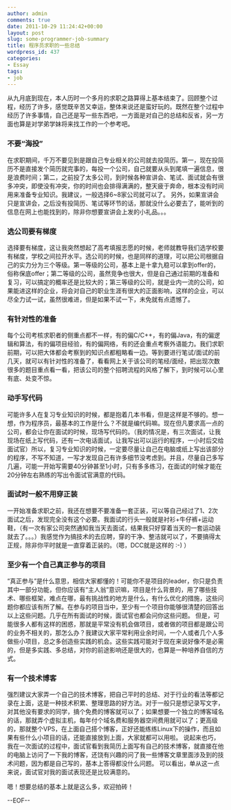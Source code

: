 ```yaml
---
author: admin
comments: true
date: 2011-10-29 11:24:42+00:00
layout: post
slug: some-programmer-job-summary
title: 程序员求职的一些总结
wordpress_id: 437
categories:
- Essay
tags:
- job
---
```


从九月底到现在，本人历时一个多月的求职之路算得上基本结束了。回顾整个过程，经历了许多，感觉既辛苦又幸运，整体来说还是蛮好玩的。既然在整个过程中经历了许多事情，自己还是写一些东西吧，一方面是对自己的总结和反省，另一方面也算是对学弟学妹将来找工作的一个参考吧。


### 不要“海投”


在求职期间，千万不要见到是跟自己专业相关的公司就去投简历。第一，现在投简历不是直接发个简历就完事的，每投一个公司，自己就要从头到尾填一遍信息，很是浪费时间；第二，之前投了太多公司，到时候各种宣讲会、笔试、面试就会有很多冲突，即使没有冲突，你的时间也会排得满满的，整天疲于奔命，根本没有时间用来准备专业知识。我建议，一般选择6~8家公司就可以了。
另外，如果宣讲会只是宣讲会，之后没有投简历、笔试等环节的话，那就没什么必要去了，能听到的信息在网上也能找到的，除非你想要宣讲会上发的小礼品。。。


### 选公司要有梯度


选择要有梯度，这让我突然想起了高考填报志愿的时候，老师就教导我们选学校要有梯度，学校之间拉开水平。选公司的时候，也是同样的道理，可以把公司根据自己的实力分为三个等级。第一等级的公司，基本上是十拿九稳可以拿到offer的，俗称保底offer；第二等级的公司，虽然竞争也很大，但是自己通过前期的准备和复习，可以搞定的概率还是比较大的；第三等级的公司，就是业内一流的公司，如果能进这样的企业，将会对自己的职业生涯有很大的正面影响，这样的企业，可以尽全力试一试，虽然很难进，但是如果不试一下，未免就有点遗憾了。


### 有针对性的准备


每个公司考核求职者的侧重点都不一样，有的偏C/C++，有的偏Java，有的偏逻辑和算法，有的偏项目经验，有的偏网络，有的还会重点考察外语能力。我们求职前期，可以把大体都会考察到的知识点都粗略看一边。等到要进行笔试/面试的前几天，就可以有针对性的准备了，看看网上关于该公司的笔经/面经，把出现次数很多的题目重点看一看，把该公司的整个招聘流程的风格了解下，到时候可以心里有底、处变不惊。


### 动手写代码


可能许多人在复习专业知识的时候，都是抱着几本书看，但是这样是不够的。想一想，作为程序员，最基本的工作是什么？不就是编代码嘛。现在但凡要求高一点的公司，都会让你在面试的时候，现场写代码的。（我的情况是，有三次面试，让我现场在纸上写代码，还有一次电话面试，让我写出可以运行的程序，一小时后交给面试官）所以，复习专业知识的时候，一定要尽量让自己在电脑或纸上写出该部分的程序，不写不知道，一写才发现自己有许多细节没考虑到。并且，尽量自己多写几遍，可能一开始写需要40分钟甚至1小时，只有多多练习，在面试的时候才能在20分钟左右熟练的写出令面试官满意的代码。


### 面试时一般不用穿正装


一开始准备求职之前，我还在想要不要准备一套正装，可以等自己经过了1、2次面试之后，发现完全没有这个必要。我面试的行头一般就是衬衫+牛仔裤+运动鞋，（有一次有家公司突然通知我当天去面试，结果我只好穿着当天的一套运动装就去了。。。）我感觉作为搞技术的去应聘，穿的干净、整洁就可以了，不要搞得太正规，除非你平时就是一直穿着正装的。（嗯，DCC就是这样的 :-) ）


### 至少有一个自己真正参与的项目


“真正参与”是什么意思，相信大家都懂的！可能你不是项目的leader，你只是负责其中一部分功能，但你应该有“主人翁”意识嘛，项目是什么背景的，用了哪些技术、哪些框架，难点在哪，最有挑战性的地方是什么，有什么优化的措施，这些问题你都应该有所了解。在参与的项目当中，至少有一个项目你能够很清楚的回答出以上这些问题。几乎在所有面试的时候，面试官也都会问你这些问题。
但是，可能很多人都有这样的困惑，那就是平常没有机会做项目，或者做的项目都是跟公司的业务不相关的，那怎么办？我建议大家平常利用业余时间，一个人或者几个人多做些小项目，总之多创造些实践的机会。这些实践可能对于现在来说好像不是必需的，但是多实践、多总结，对你的前途影响还是很大的，也算是一种培养自信的方式。


### 有一个技术博客


强烈建议大家弄一个自己的技术博客，把自己平时的总结、对于行业的看法等都记录在上面，这是一种技术积累、整理思路的好方法。对于一般只是想记录写文字，对其他没有要求的同学，搞个免费的博客就可以了；如果想要一个独立的博客域名的话，那就弄个虚拟主机，每年付个域名费和服务器空间费用就可以了；更高级的，那就整个VPS，在上面自己搭个博客，正好还能练练Linux下的操作，而且如果有些什么小项目的话，还能直接放到上面，大家就都可以用啦。
说起来也巧，我在一次面试的过程中，面试官看到我简历上面写有自己的技术博客，就直接在他的电脑上访问了一下我的博客，还饶有兴趣的问了我一些博客文章里面涉及到的技术问题，因为都是自己写的，基本上答得都没什么问题。 可以看出，单从这一点来说，面试官对我的面试表现还是比较满意的。

嗯！想要总结的基本上就是这么多，欢迎拍砖！

--EOF--
